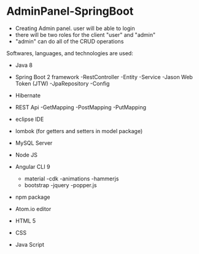 # AdminPanel-SpringBoot

- Creating Admin panel. user will be able to login 
- there will be two roles for the client "user" and "admin"
- "admin" can do all of the CRUD operations 


Softwares, languages, and technologies are used:
- Java 8
- Spring Boot 2 framework
    -RestController
    -Entity
    -Service
    -Jason Web Token (JTW)
    -JpaRepository
    -Config

- Hibernate
- REST Api
    -GetMapping
    -PostMapping
    -PutMapping
    
- eclipse IDE
- lombok (for getters and setters in model package) 
- MySQL Server
- Node JS
- Angular CLI 9
    - material
    -cdk
    -animations
    -hammerjs
    - bootstrap 
    -jquery 
    -popper.js
- npm package
- Atom.io editor
- HTML 5
- CSS
- Java Script 
